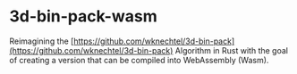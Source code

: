 # 3d-bin-pack-wasm

Reimagining the [https://github.com/wknechtel/3d-bin-pack](https://github.com/wknechtel/3d-bin-pack) Algorithm in Rust with the goal of creating a version that can be compiled into WebAssembly (Wasm).

